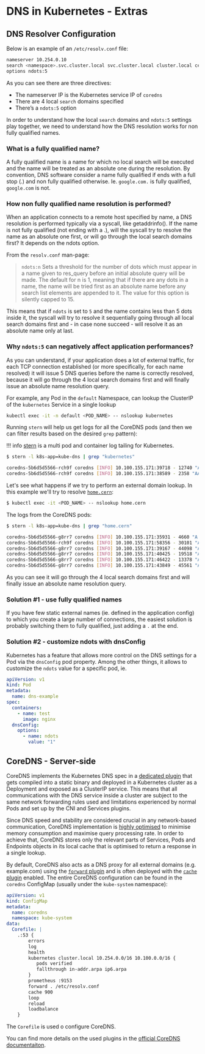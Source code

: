 # DNS in Kubernetes - Extras

## DNS Resolver Configuration

Below is an example of an `/etc/resolv.conf` file:

```bash
nameserver 10.254.0.10
search <namespace>.svc.cluster.local svc.cluster.local cluster.local cern.ch
options ndots:5
```

As you can see there are three directives:

- The nameserver IP is the Kubernetes service IP of `coredns`
- There are 4 local `search` domains specified
- There’s a `ndots:5` option

In order to understand how the local `search` domains and `ndots:5` settings play together, we need to understand how the DNS resolution works for non fully qualified names.


### What is a fully qualified name?

A fully qualified name is a name for which no local search will be executed and the name will be treated as an absolute one during the resolution. By convention, DNS software consider a name fully qualified if ends with a full stop (.) and non fully qualified otherwise. Ie. `google.com.` is fully qualified, `google.com` is not.


### How non fully qualified name resolution is performed?

When an application connects to a remote host specified by name, a DNS resolution is performed typically via a syscall, like getaddrinfo(). If the name is not fully qualified (not ending with a .), will the syscall try to resolve the name as an absolute one first, or will go through the local search domains first? It depends on the ndots option.

From the `resolv.conf` man-page:

> `ndots:n`
> Sets a threshold for the number of dots which must 
> appear in a name given to res_query before an initial
> absolute query will be made.
> The default for n is 1, meaning that if
> there are any dots in a name, the name will be
> tried first as an absolute name before any search
> list elements are appended to it.  The value for
> this option is silently capped to 15.

This means that if `ndots` is set to `5` and the name contains less than 5 dots inside it, the syscall will try to resolve it sequentially going through all local search domains first and - in case none succeed - will resolve it as an absolute name only at last.


### Why `ndots:5` can negatively affect application performances?

As you can understand, if your application does a lot of external traffic, for each TCP connection established (or more specifically, for each name resolved) it will issue 5 DNS queries before the name is correctly resolved, because it will go through the 4 local search domains first and will finally issue an absolute name resolution query.

For example, any Pod in the `default` Namespace, can lookup the ClusterIP of the `kubernetes` Service in a single lookup

```bash
kubectl exec -it -n default <POD_NAME> -- nslookup kubernetes
```

Running `stern` will help us get logs for all the CoreDNS pods (and then we can filter results based on the desired `grep` pattern):

!!! info
    [stern](https://github.com/stern/stern) is a multi pod and container log tailing for Kubernetes.


```bash
$ stern -l k8s-app=kube-dns | grep "kubernetes"

coredns-5b6d5d5566-rch9f coredns [INFO] 10.100.155.171:39718 - 12740 "A IN kubernetes.default.svc.cluster.local. udp 54 false 512" NOERROR qr,aa,rd 106 0.000252005s
coredns-5b6d5d5566-rch9f coredns [INFO] 10.100.155.171:38589 - 2358 "AAAA IN kubernetes.default.svc.cluster.local. udp 54 false 512" NOERROR qr,aa,rd 147 0.000127724s
```

Let's see what happens if we try to perform an external domain lookup. In this example we'll try to resolve [`home.cern`](https://home.cern/):

```bash
$ kubectl exec -it <POD_NAME> -- nslookup home.cern
```

The logs from the CoreDNS pods:

```bash
$ stern -l k8s-app=kube-dns | grep "home.cern"

coredns-5b6d5d5566-g8rr7 coredns [INFO] 10.100.155.171:35931 - 4660 "A IN home.cern.default.svc.cluster.local. udp 53 false 512" NXDOMAIN qr,aa,rd 146 0.000142282s
coredns-5b6d5d5566-rch9f coredns [INFO] 10.100.155.171:58356 - 30101 "A IN home.cern.svc.cluster.local. udp 45 false 512" NXDOMAIN qr,aa,rd 138 0.000168419s
coredns-5b6d5d5566-g8rr7 coredns [INFO] 10.100.155.171:39167 - 44098 "A IN home.cern.cluster.local. udp 41 false 512" NXDOMAIN qr,aa,rd 134 0.000110054s
coredns-5b6d5d5566-g8rr7 coredns [INFO] 10.100.155.171:40425 - 19518 "A IN home.cern.cern.ch. udp 35 false 512" NXDOMAIN qr,aa,rd,ra 114 0.000076875s
coredns-5b6d5d5566-g8rr7 coredns [INFO] 10.100.155.171:46422 - 13378 "A IN home.cern. udp 27 false 512" NOERROR qr,rd,ra 132 0.000651324s
coredns-5b6d5d5566-g8rr7 coredns [INFO] 10.100.155.171:43849 - 45561 "AAAA IN home.cern. udp 27 false 512" NOERROR qr,rd,ra 144 0.000418275s
```

As you can see it will go through the 4 local search domains first and will finally issue an absolute name resolution query.


### Solution #1 - use fully qualified names

If you have few static external names (ie. defined in the application config) to which you create a large number of connections, the easiest solution is probably switching them to fully qualified, just adding a `.` at the end.


### Solution #2 - customize ndots with dnsConfig

Kubernetes has a feature that allows more control on the DNS settings for a Pod via the `dnsConfig` pod property. Among the other things, it allows to customize the `ndots` value for a specific pod, ie.

```yaml
apiVersion: v1
kind: Pod
metadata:
  name: dns-example
spec:
  containers:
    - name: test
      image: nginx
  dnsConfig:
    options:
      - name: ndots
        value: "1"
```

## CoreDNS - Server-side

CoreDNS implements the Kubernetes DNS spec in a [dedicated plugin](https://coredns.io/plugins/kubernetes/) that gets compiled into a static binary and deployed in a Kubernetes cluster as a Deployment and exposed as a ClusterIP service. This means that all communications with the DNS service inside a cluster are subject to the same network forwarding rules used and limitations experienced by normal Pods and set up by the CNI and Services plugins.

Since DNS speed and stability are considered crucial in any network-based communication, CoreDNS implementation is [highly optimised](https://github.com/coredns/deployment/blob/master/kubernetes/Scaling_CoreDNS.md) to minimise memory consumption and maximise query processing rate. In order to achieve that, CoreDNS stores only the relevant parts of Services, Pods and Endpoints objects in its local cache that is optimised to return a response in a single lookup.

By default, CoreDNS also acts as a DNS proxy for all external domains (e.g. example.com) using the [`forward` plugin](https://coredns.io/plugins/forward/) and is often deployed with the [`cache` plugin](https://coredns.io/plugins/cache/) enabled. The entire CoreDNS configuration can be found in the `coredns` ConfigMap (usually under the `kube-system` namespace):

```yaml
apiVersion: v1
kind: ConfigMap
metadata:
  name: coredns
  namespace: kube-system
data:
  Corefile: |
    .:53 {
        errors
        log
        health
        kubernetes cluster.local 10.254.0.0/16 10.100.0.0/16 {
           pods verified
           fallthrough in-addr.arpa ip6.arpa
        }
        prometheus :9153
        forward . /etc/resolv.conf
        cache 900
        loop
        reload
        loadbalance
    }
```

The `Corefile` is used o configure CoreDNS.

You can find more details on the used plugins in the [official CoreDNS documentaiton](https://coredns.io/plugins/).
